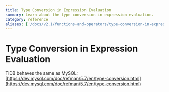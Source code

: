 ```yaml
---
title: Type Conversion in Expression Evaluation
summary: Learn about the type conversion in expression evaluation.
category: reference
aliases: ['/docs/v2.1/functions-and-operators/type-conversion-in-expression-evaluation/','/docs/v2.1/reference/sql/functions-and-operators/type-conversion/']
---
```


# Type Conversion in Expression Evaluation

TiDB behaves the same as MySQL: [https://dev.mysql.com/doc/refman/5.7/en/type-conversion.html](https://dev.mysql.com/doc/refman/5.7/en/type-conversion.html)
